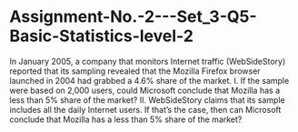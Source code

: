 # Assignment-No.-2---Set_3-Q5-Basic-Statistics-level-2
In January 2005, a company that monitors Internet traffic (WebSideStory) reported that its sampling revealed that the Mozilla Firefox browser launched in 2004 had grabbed a 4.6% share of the market. I. If the sample were based on 2,000 users, could Microsoft conclude that Mozilla has a less than 5% share of the market? II. WebSideStory claims that its sample includes all the daily Internet users. If that’s the case, then can Microsoft conclude that Mozilla has a less than 5% share of the market?
